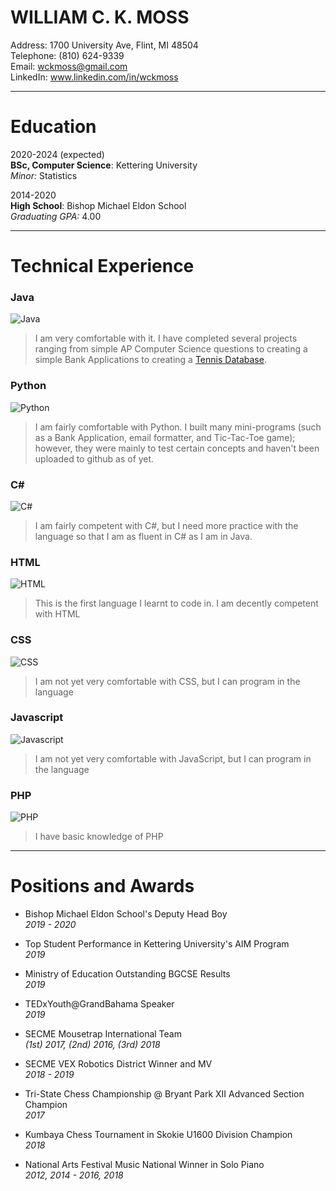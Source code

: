 # WILLIAM C. K. MOSS 

Address: 1700 University Ave, Flint, MI 48504    
Telephone: (810) 624-9339  
Email: wckmoss@gmail.com  
LinkedIn: www.linkedin.com/in/wckmoss  

---------------------------
# Education

2020-2024 (expected)  
**BSc, Computer Science**: Kettering University  
*Minor:* Statistics  

2014-2020  
**High School**: Bishop Michael Eldon School   
*Graduating GPA:* 4.00   

---------------------------
# Technical Experience  

### Java  
![Java](https://progress-bar.dev/75/?width=400)  
> I am very comfortable with it. I have completed several projects ranging from simple AP Computer Science questions to creating a simple Bank Applications to creating a [Tennis Database].   

### Python  
![Python](https://progress-bar.dev/60/?width=400)  
> I am fairly comfortable with Python. I built many mini-programs (such as a Bank Application, email formatter, and Tic-Tac-Toe game); however, they were mainly to test certain concepts and haven't been uploaded to github as of yet.  

### C#  
![C#](https://progress-bar.dev/60/?width=400)   
> I am fairly competent with C#, but I need more practice with the language so that I am as fluent in C# as I am in Java.  

### HTML  
![HTML](https://progress-bar.dev/60/?width=400)  
> This is the first language I learnt to code in. I am decently competent with HTML    

### CSS  
![CSS](https://progress-bar.dev/30/?width=400)  
> I am not yet very comfortable with CSS, but I can program in the language  

### Javascript  
![Javascript](https://progress-bar.dev/30/?width=400)  
> I am not yet very comfortable with JavaScript, but I can program in the language   

### PHP  
![PHP](https://progress-bar.dev/20/?width=400)  
> I have basic knowledge of PHP    

[Tennis Database]: (https://github.com/qwet11/Tennis-Database)  

---------------------------
# Positions and Awards 

* Bishop Michael Eldon School's Deputy Head Boy  
*2019 - 2020*  

* Top Student Performance in Kettering University's AIM Program  
*2019*  

* Ministry of Education Outstanding BGCSE Results  
*2019*  

* TEDxYouth@GrandBahama Speaker  
*2019*   

* SECME Mousetrap International Team  
*(1st) 2017, (2nd) 2016, (3rd) 2018*  

* SECME VEX Robotics District Winner and MV  
*2018 - 2019* 

* Tri-State Chess Championship @ Bryant Park XII Advanced Section Champion  
*2017*  

* Kumbaya Chess Tournament in Skokie U1600 Division Champion  
*2018*  

* National Arts Festival Music National Winner in Solo Piano  
*2012, 2014 - 2016, 2018*  
